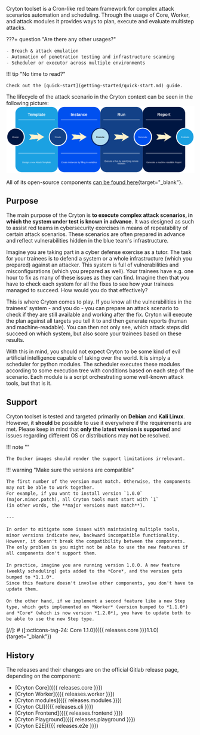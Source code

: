 Cryton toolset is a Cron-like red team framework for complex attack scenarios automation and scheduling. Through the usage of Core, 
Worker, and attack modules it provides ways to plan, execute and evaluate multistep attacks.

???+ question "Are there any other usages?"

    - Breach & attack emulation
    - Automation of penetration testing and infrastructure scanning
    - Scheduler or executor across multiple environments

!!! tip "No time to read?"

    Check out the [quick-start](getting-started/quick-start.md) guide.

The lifecycle of the attack scenario in the Cryton context can be seen in the following picture:
![](images/lifecycle.png)

All of its open-source components [can be found here](https://gitlab.ics.muni.cz/cryton){target="_blank"}.

## Purpose
The main purpose of the Cryton is **to execute complex attack scenarios, in which the system under test is known in advance**. 
It was designed as such to assist red teams in cybersecurity exercises in means of repeatability of certain attack scenarios. 
These scenarios are often prepared in advance and reflect vulnerabilities hidden in the blue team's infrastructure.

Imagine you are taking part in a cyber defense exercise as a tutor. The task for your trainees is to defend a system or a 
whole infrastructure (which you prepared) against an attacker. This system is full of vulnerabilities and misconfigurations 
(which you prepared as well). Your trainees have e.g. one hour to fix as many of these issues as they can find. Imagine then 
that you have to check each system for all the fixes to see how your trainees managed to succeed. How would you 
do that effectively?

This is where Cryton comes to play. If you know all the vulnerabilities in the trainees' system - and you do - you can prepare 
an attack scenario to check if they are still available and working after the fix. Cryton will execute the plan against 
all targets you tell it to and then generate reports (human and machine-readable). You can then not only see, which 
attack steps did succeed on which system, but also score your trainees based on these results.

With this in mind, you should not expect Cryton to be some kind of evil artificial intelligence capable of taking over the 
world. It is simply a scheduler for python modules. The scheduler executes these modules according to some execution 
tree with conditions based on each step of the scenario. Each module is a script orchestrating some well-known 
attack tools, but that is it.

## Support
Cryton toolset is tested and targeted primarily on **Debian** and **Kali Linux**. However, it **should** be possible to 
use it everywhere if the requirements are met. Please keep in mind that **only the latest version is supported** and 
issues regarding different OS or distributions may **not** be resolved.

!!! note ""

    The Docker images should render the support limitations irrelevant.

!!! warning "Make sure the versions are compatible"

    The first number of the version must match. Otherwise, the components may not be able to work together.
    For example, if you want to install version `1.0.0` (major.minor.patch), all Cryton tools must start with `1` 
    (in other words, the **major versions must match**).

    ---

    In order to mitigate some issues with maintaining multiple tools, minor versions indicate new, backward incompatible functionality.
    However, it doesn't break the compatibility between the components. The only problem is you might not be able to use the new features if all components don't support them.

    In practice, imagine you are running version 1.0.0. A new feature (weekly scheduling) gets added to the *Core*, and the version gets bumped to *1.1.0*.
    Since this feature doesn't involve other components, you don't have to update them.
    
    On the other hand, if we implement a second feature like a new Step type, which gets implemented on *Worker* (version bumped to *1.1.0*) 
    and *Core* (which is now version *1.2.0*), you have to update both to be able to use the new Step type.

[//]: # ([:octicons-tag-24: Core 1.1.0]({{{ releases.core }}}1.1.0){target="_blank"})

## History
The releases and their changes are on the official Gitlab release page, depending on the component:

- [Cryton Core]({{{ releases.core }}})
- [Cryton Worker]({{{ releases.worker }}})
- [Cryton modules]({{{ releases.modules }}})
- [Cryton CLI]({{{ releases.cli }}})
- [Cryton Frontend]({{{ releases.frontend }}})
- [Cryton Playground]({{{ releases.playground }}})
- [Cryton E2E]({{{ releases.e2e }}})
